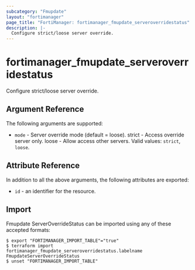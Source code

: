 ```yaml
---
subcategory: "Fmupdate"
layout: "fortimanager"
page_title: "FortiManager: fortimanager_fmupdate_serveroverridestatus"
description: |-
  Configure strict/loose server override.
---
```


# fortimanager_fmupdate_serveroverridestatus
Configure strict/loose server override.

## Argument Reference


The following arguments are supported:


* `mode` - Server override mode (default = loose). strict - Access override server only. loose - Allow access other servers. Valid values: `strict`, `loose`.



## Attribute Reference

In addition to all the above arguments, the following attributes are exported:
* `id` - an identifier for the resource.

## Import

Fmupdate ServerOverrideStatus can be imported using any of these accepted formats:
```
$ export "FORTIMANAGER_IMPORT_TABLE"="true"
$ terraform import fortimanager_fmupdate_serveroverridestatus.labelname FmupdateServerOverrideStatus
$ unset "FORTIMANAGER_IMPORT_TABLE"
```

